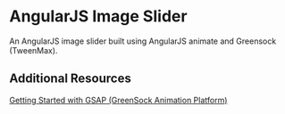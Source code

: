 AngularJS Image Slider
====================

An AngularJS image slider built using AngularJS animate and Greensock (TweenMax).

## Additional Resources

[Getting Started with GSAP (GreenSock Animation Platform)](https://www.greensock.com/get-started-js/)